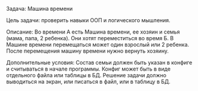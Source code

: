 Задача: Машина времени

Цель задачи: проверить навыки ООП и логического мышления.

Описание:
Во времени А есть Машина времени, ее хозяин и семья (мама, папа, 2 ребенка). Они хотят переместиться во время Б. В Машине времени перемещаться может один взрослый или 2 ребенка. После перемещения машину времени нужно вернуть хозяину.

Дополнительные условия:
Состав семьи должен быть указан в конфиге и считываться в начале программы. Конфиг может быть в виде отдельного файла или таблицы в БД.
Решение задачи должно выводиться на экран, или писаться в файл, или в таблицу в БД.